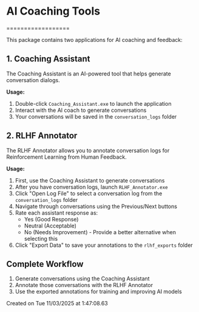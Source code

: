 # AI Coaching Tools 
================== 
 
This package contains two applications for AI coaching and feedback: 
 
## 1. Coaching Assistant 
 
The Coaching Assistant is an AI-powered tool that helps generate conversation dialogs. 
 
**Usage:** 
1. Double-click `Coaching_Assistant.exe` to launch the application 
2. Interact with the AI coach to generate conversations 
3. Your conversations will be saved in the `conversation_logs` folder 
 
## 2. RLHF Annotator 
 
The RLHF Annotator allows you to annotate conversation logs for Reinforcement Learning from Human Feedback. 
 
**Usage:** 
1. First, use the Coaching Assistant to generate conversations 
2. After you have conversation logs, launch `RLHF_Annotator.exe` 
3. Click "Open Log File" to select a conversation log from the `conversation_logs` folder 
4. Navigate through conversations using the Previous/Next buttons 
5. Rate each assistant response as: 
   - Yes (Good Response) 
   - Neutral (Acceptable) 
   - No (Needs Improvement) - Provide a better alternative when selecting this 
6. Click "Export Data" to save your annotations to the `rlhf_exports` folder 
 
## Complete Workflow 
 
1. Generate conversations using the Coaching Assistant 
2. Annotate those conversations with the RLHF Annotator 
3. Use the exported annotations for training and improving AI models 
 
Created on Tue 11/03/2025 at  1:47:08.63 
